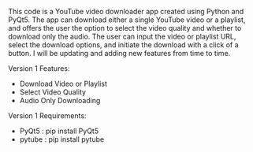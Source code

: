 This code is a YouTube video downloader app created using Python and PyQt5. The app can download either a single YouTube video or a playlist, and offers the user the option to select the video quality and whether to download only the audio. The user can input the video or playlist URL, select the download options, and initiate the download with a click of a button. I will be updating and adding new features from time to time.

Version 1 Features:

- Download Video or Playlist
- Select Video Quality
- Audio Only Downloading

Version 1 Requirements:

- PyQt5 : pip install PyQt5
- pytube : pip install pytube
